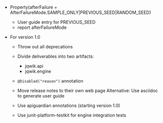 - Property(afterFailure = AfterFailureMode.SAMPLE_ONLY|PREVIOUS_SEED|RANDOM_SEED)
  - User guide entry for PREVIOUS_SEED
  - report afterFailureMode

- For version 1.0

  - Throw out all deprecations

  - Divide deliverables into two artifacts:
    - jqwik.api
    - jqwik.engine

  - `@Disabled("reason")` annotation

  - Move release notes to their own web page
    Alternative: Use asciidoc to generate user guide

  - Use apiguardian annotations (starting version 1.0)

  - Use junit-platform-testkit for engine integration tests